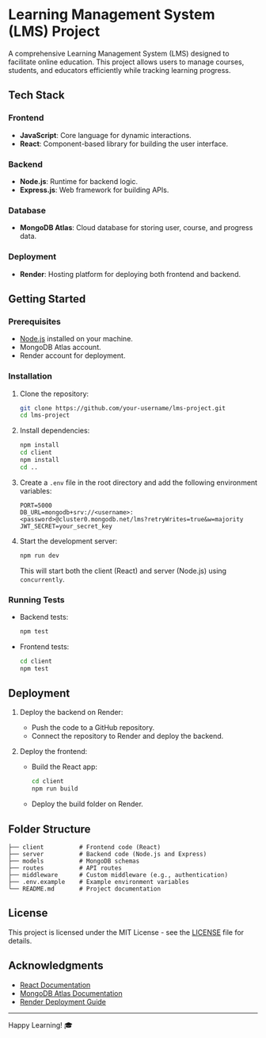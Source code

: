 # Learning Management System (LMS) Project

A comprehensive Learning Management System (LMS) designed to facilitate online education. This project allows users to manage courses, students, and educators efficiently while tracking learning progress.


## Tech Stack

### Frontend
- **JavaScript**: Core language for dynamic interactions.
- **React**: Component-based library for building the user interface.

### Backend
- **Node.js**: Runtime for backend logic.
- **Express.js**: Web framework for building APIs.

### Database
- **MongoDB Atlas**: Cloud database for storing user, course, and progress data.

### Deployment
- **Render**: Hosting platform for deploying both frontend and backend.

## Getting Started

### Prerequisites
- [Node.js](https://nodejs.org/) installed on your machine.
- MongoDB Atlas account.
- Render account for deployment.

### Installation

1. Clone the repository:
   ```bash
   git clone https://github.com/your-username/lms-project.git
   cd lms-project
   ```

2. Install dependencies:
   ```bash
   npm install
   cd client
   npm install
   cd ..
   ```

3. Create a `.env` file in the root directory and add the following environment variables:
   ```env
   PORT=5000
   DB_URL=mongodb+srv://<username>:<password>@cluster0.mongodb.net/lms?retryWrites=true&w=majority
   JWT_SECRET=your_secret_key
   ```

4. Start the development server:
   ```bash
   npm run dev
   ```

   This will start both the client (React) and server (Node.js) using `concurrently`.

### Running Tests
- Backend tests:
  ```bash
  npm test
  ```
- Frontend tests:
  ```bash
  cd client
  npm test
  ```

## Deployment

1. Deploy the backend on Render:
   - Push the code to a GitHub repository.
   - Connect the repository to Render and deploy the backend.

2. Deploy the frontend:
   - Build the React app:
     ```bash
     cd client
     npm run build
     ```
   - Deploy the build folder on Render.

## Folder Structure

```
├── client          # Frontend code (React)
├── server          # Backend code (Node.js and Express)
├── models          # MongoDB schemas
├── routes          # API routes
├── middleware      # Custom middleware (e.g., authentication)
├── .env.example    # Example environment variables
└── README.md       # Project documentation
```

## License

This project is licensed under the MIT License - see the [LICENSE](LICENSE) file for details.

## Acknowledgments

- [React Documentation](https://reactjs.org/docs/getting-started.html)
- [MongoDB Atlas Documentation](https://www.mongodb.com/docs/atlas/)
- [Render Deployment Guide](https://render.com/docs/deploy-a-node-js-app)

---

Happy Learning! 🎓
